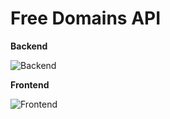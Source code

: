 # Free Domains API

**Backend**

![Backend](https://skillicons.dev/icons?i=nodejs,express)

**Frontend**

![Frontend](https://skillicons.dev/icons?i=html,tailwind)
